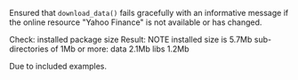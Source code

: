 Ensured that `download_data()` fails gracefully with an informative message if the online resource "Yahoo Finance" is not available or has changed.

Check: installed package size
Result: NOTE
    installed size is  5.7Mb
    sub-directories of 1Mb or more:
      data   2.1Mb
      libs   1.2Mb
      
Due to included examples.